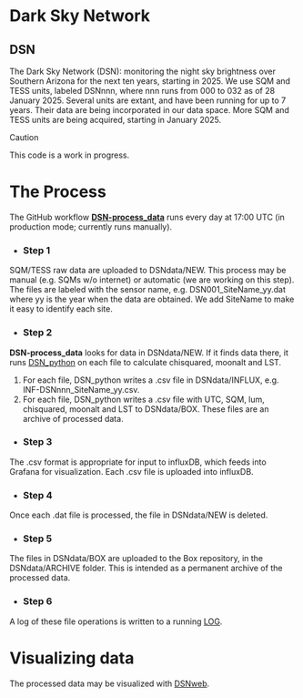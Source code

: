 # Dark Sky Network
## DSN
The Dark Sky Network (DSN): monitoring the night sky brightness over Southern Arizona 
for the next ten years, starting in 2025. We use SQM and TESS units, labeled DSNnnn,
where nnn runs from 000 to 032 as of 28 January 2025. Several units are extant, and have
been running for up to 7 years. Their data are being incorporated in our data space. More 
SQM and TESS units are being acquired, starting in January 2025.
> [!CAUTION]
> This code is a work in progress.

# The Process
The GitHub workflow [**DSN-process_data**](https://github.com/soazcomms/soazcomms.github.io/blob/main/.github/workflows/DSN-process_data.V02.yml) runs every day at 17:00 UTC (in production mode; currently runs manually).
- ### Step 1
SQM/TESS raw data are uploaded to DSNdata/NEW. This process may be manual
(e.g. SQMs w/o internet) or automatic (we are working on this step). The files are labeled with the sensor
name, e.g. DSN001_SiteName_yy.dat where yy is the year when the data are obtained. We add SiteName to make it easy to identify each site.
* ### Step 2
**DSN-process_data** looks for data in DSNdata/NEW. If it finds data there, 
it runs [DSN_python](https://github.com/soazcomms/soazcomms.github.io/blob/main/DSN_V03.py) on each file to calculate chisquared, moonalt and LST. 
1. For each file, DSN_python writes a .csv file in DSNdata/INFLUX, e.g. INF-DSNnnn_SiteName_yy.csv.
2. For each file, DSN_python writes a .csv file with UTC, SQM, lum, chisquared, moonalt and LST to DSNdata/BOX.
These files are an archive of processed data.
* ### Step 3
The .csv format is appropriate for input to influxDB, which 
feeds into Grafana for visualization. Each .csv file is uploaded into
influxDB. 
* ### Step 4
Once each .dat file is processed, the file in DSNdata/NEW is deleted. 
* ### Step 5
The files in DSNdata/BOX are uploaded to the Box repository, in the DSNdata/ARCHIVE
folder. This is intended as a permanent archive of the processed data.
+ ### Step 6
A log of these file operations is written to a running [LOG](https://github.com/soazcomms/soazcomms.github.io/blob/main/DSNdata/RUN_LOG).
# Visualizing data
The processed data may be visualized with [DSNweb](https://soazcomms.github.io/DSNweb.v03.htmlhttps://soazcomms.github.io/DSNweb.v03.html/`"target="_blank`).

